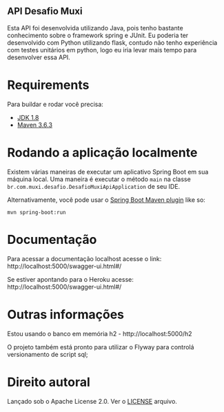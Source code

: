 ## API Desafio Muxi

Esta API foi desenvolvida utilizando Java, pois tenho bastante conhecimento sobre o framework spring e JUnit. Eu poderia ter desenvolvido com Python utilizando flask, contudo não tenho experiência com testes unitários em python, logo eu iria levar mais tempo para desenvolver essa API. 

# Requirements

Para buildar e rodar você precisa:

- [JDK 1.8](http://www.oracle.com/technetwork/java/javase/downloads/jdk8-downloads-2133151.html)
- [Maven 3.6.3](https://maven.apache.org)

# Rodando a aplicação localmente

Existem várias maneiras de executar um aplicativo Spring Boot em sua máquina local. Uma maneira é executar o método `main` na classe `br.com.muxi.desafio.DesafioMuxiApiApplication` de seu IDE.

Alternativamente, você pode usar o [Spring Boot Maven plugin](https://docs.spring.io/spring-boot/docs/current/reference/html/build-tool-plugins-maven-plugin.html) like so:

```shell
mvn spring-boot:run
```

# Documentação

Para acessar a documentação localhost acesse o link: http://localhost:5000/swagger-ui.html#/

Se estiver apontando para o Heroku acesse: http://localhost:5000/swagger-ui.html#/


# Outras informações

Estou usando o banco em memória h2 - http://localhost:5000/h2

O projeto também está pronto para utilizar o Flyway para controlá versionamento de script sql;
	

# Direito autoral

Lançado sob o Apache License 2.0. Ver o [LICENSE](https://github.com/fifa1988/desafio-muxi-api/blob/main/LICENSE) arquivo.

	